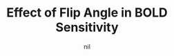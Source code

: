 ---
title: "Effect of Flip Angle in BOLD Sensitivity"
project_id: 
date: nil
conference_id: ""
presenters:
   - javier_gonzalez-castillo
summary: "<p>ISMRM, May 2011, Montreal, CA </p>"
file: /assets/presentations/Effect_of_FA_in_BOLD_Sensitivity.pdf
filename: Effect_of_FA_in_BOLD_Sensitivity.pdf
layout: presentation
---